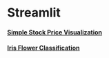 # Streamlit

#### [Simple Stock Price Visualization](https://github.com/Hongyanlee0614/Streamlit/tree/main/Static%20Stock%20Price%20Visualization)
#### [Iris Flower Classification](https://github.com/Hongyanlee0614/Streamlit/tree/main/Iris%20Flower%20Classification)
